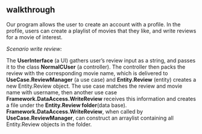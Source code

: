 ## walkthrough



Our program allows the user to create an account with a profile. 
In the profile, users can create a playlist of movies that they like, and write reviews for a movie of interest.

*Scenario write review:* 

The **UserInterface** (a UI) gathers user’s review input as a string, 
and passes it to the class **NormalCUser** (a controller). 
The controller then packs the review with the corresponding movie name, 
which is delivered to **UseCase.ReviewManager** (a use case) and **Entity.Review** (entity) creates a new Entity.Review object. 
The use case matches the review and movie name with username, 
then another use case **Framework.DataAccess.WriteReview** receives this information and creates a file under the **Entity.Review folder**(data base). 
**Framework.DataAccess.WriteReview**, when called by **UseCase.ReviewManager**, can construct an arraylist containing all Entity.Review objects in the folder.

